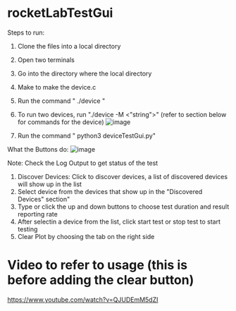 # rocketLabTestGui
Steps to run:
  1. Clone the files into a local directory
  2. Open two terminals
  3. Go into the directory where the local directory
  4. Make to make the device.c
  5. Run the command " ./device "
  6. To run two devices, run "./device -M <"string">" (refer to section below for commands for the device)
     ![image](https://github.com/user-attachments/assets/0db60e77-1f60-44c3-beec-a0bf7ff90ec1)

  8. Run the command " python3 deviceTestGui.py"



What the Buttons do: 
  ![image](https://github.com/user-attachments/assets/aa11936a-f2d6-48af-8a32-49a7af6be73f)


  Note: Check the Log Output to get status of the test
  1. Discover Devices: Click to discover devices, a list of discovered devices will show up in the list
  2. Select device from the devices that show up in the "Discovered Devices" section"
  3. Type or click the up and down buttons to choose test duration and result reporting rate
  4. After selectin a device from the list, click start test or stop test to start testing
  5. Clear Plot by choosing the tab on the right side


# Video to refer to usage (this is before adding the clear button)
https://www.youtube.com/watch?v=QJUDEmM5dZI


